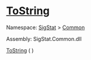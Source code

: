 # [ToString](./Baseline-100663332.md)

Namespace: [SigStat]() > [Common](./../README.md)

Assembly: SigStat.Common.dll

[ToString](./Baseline-100663332.md) (  )

